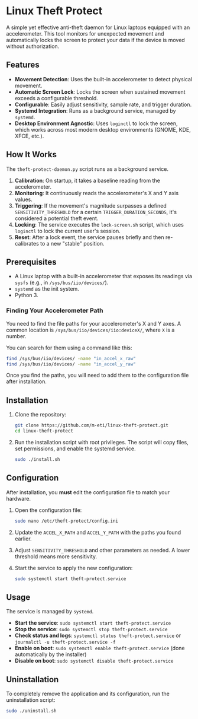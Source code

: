 # Linux Theft Protect

A simple yet effective anti-theft daemon for Linux laptops equipped with an accelerometer. This tool monitors for unexpected movement and automatically locks the screen to protect your data if the device is moved without authorization.

## Features

*   **Movement Detection**: Uses the built-in accelerometer to detect physical movement.
*   **Automatic Screen Lock**: Locks the screen when sustained movement exceeds a configurable threshold.
*   **Configurable**: Easily adjust sensitivity, sample rate, and trigger duration.
*   **Systemd Integration**: Runs as a background service, managed by `systemd`.
*   **Desktop Environment Agnostic**: Uses `loginctl` to lock the screen, which works across most modern desktop environments (GNOME, KDE, XFCE, etc.).

## How It Works

The `theft-protect-daemon.py` script runs as a background service.

1.  **Calibration**: On startup, it takes a baseline reading from the accelerometer.
2.  **Monitoring**: It continuously reads the accelerometer's X and Y axis values.
3.  **Triggering**: If the movement's magnitude surpasses a defined `SENSITIVITY_THRESHOLD` for a certain `TRIGGER_DURATION_SECONDS`, it's considered a potential theft event.
4.  **Locking**: The service executes the `lock-screen.sh` script, which uses `loginctl` to lock the current user's session.
5.  **Reset**: After a lock event, the service pauses briefly and then re-calibrates to a new "stable" position.

## Prerequisites

*   A Linux laptop with a built-in accelerometer that exposes its readings via `sysfs` (e.g., in `/sys/bus/iio/devices/`).
*   `systemd` as the init system.
*   Python 3.

### Finding Your Accelerometer Path

You need to find the file paths for your accelerometer's X and Y axes. A common location is `/sys/bus/iio/devices/iio:deviceX/`, where `X` is a number.

You can search for them using a command like this:

```bash
find /sys/bus/iio/devices/ -name "in_accel_x_raw"
find /sys/bus/iio/devices/ -name "in_accel_y_raw"
```

Once you find the paths, you will need to add them to the configuration file after installation.

## Installation

1.  Clone the repository:
    ```bash
    git clone https://github.com/m-eti/linux-theft-protect.git
    cd linux-theft-protect
    ```

2.  Run the installation script with root privileges. The script will copy files, set permissions, and enable the systemd service.
    ```bash
    sudo ./install.sh
    ```

## Configuration

After installation, you **must** edit the configuration file to match your hardware.

1.  Open the configuration file:
    ```bash
    sudo nano /etc/theft-protect/config.ini
    ```

2.  Update the `ACCEL_X_PATH` and `ACCEL_Y_PATH` with the paths you found earlier.

3.  Adjust `SENSITIVITY_THRESHOLD` and other parameters as needed. A lower threshold means more sensitivity.

4.  Start the service to apply the new configuration:
    ```bash
    sudo systemctl start theft-protect.service
    ```

## Usage

The service is managed by `systemd`.

*   **Start the service**: `sudo systemctl start theft-protect.service`
*   **Stop the service**: `sudo systemctl stop theft-protect.service`
*   **Check status and logs**: `systemctl status theft-protect.service` or `journalctl -u theft-protect.service -f`
*   **Enable on boot**: `sudo systemctl enable theft-protect.service` (done automatically by the installer)
*   **Disable on boot**: `sudo systemctl disable theft-protect.service`

## Uninstallation

To completely remove the application and its configuration, run the uninstallation script:

```bash
sudo ./uninstall.sh
```